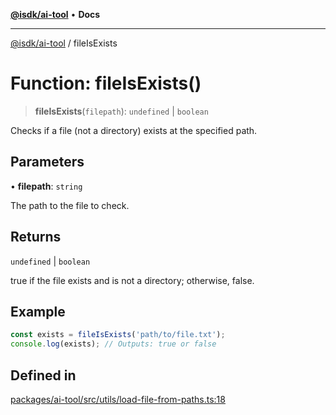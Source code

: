 [**@isdk/ai-tool**](../README.md) • **Docs**

***

[@isdk/ai-tool](../globals.md) / fileIsExists

# Function: fileIsExists()

> **fileIsExists**(`filepath`): `undefined` \| `boolean`

Checks if a file (not a directory) exists at the specified path.

## Parameters

• **filepath**: `string`

The path to the file to check.

## Returns

`undefined` \| `boolean`

true if the file exists and is not a directory; otherwise, false.

## Example

```typescript
const exists = fileIsExists('path/to/file.txt');
console.log(exists); // Outputs: true or false
```

## Defined in

[packages/ai-tool/src/utils/load-file-from-paths.ts:18](https://github.com/isdk/ai-tool.js/blob/fe6b47f429fb128627d2210e367fa914b891d314/src/utils/load-file-from-paths.ts#L18)
